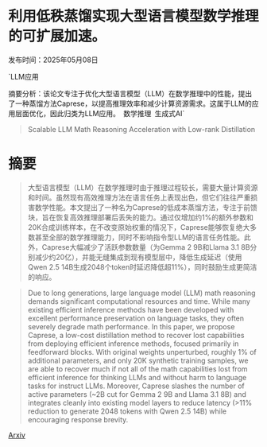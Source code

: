 # 利用低秩蒸馏实现大型语言模型数学推理的可扩展加速。

发布时间：2025年05月08日

`LLM应用

摘要分析：该论文专注于优化大型语言模型（LLM）在数学推理中的性能，提出了一种蒸馏方法Caprese，以提高推理效率和减少计算资源需求。这属于LLM的应用层面优化，因此归类为LLM应用。` `数学推理` `生成式AI`

> Scalable LLM Math Reasoning Acceleration with Low-rank Distillation

# 摘要

> 大型语言模型（LLM）在数学推理时由于推理过程较长，需要大量计算资源和时间。虽然现有高效推理方法在语言任务上表现出色，但它们往往严重损害数学性能。本文提出了一种名为Caprese的低成本蒸馏方法，专注于前馈块，旨在恢复高效推理部署后丢失的能力。通过仅增加约1%的额外参数和20K合成训练样本，在不改变原始权重的情况下，Caprese能够恢复绝大多数甚至全部的数学推理能力，同时不影响指令型LLM的语言任务性能。此外，Caprese大幅减少了活跃参数数量（为Gemma 2 9B和Llama 3.1 8B分别减少约20亿），并能无缝集成到现有模型层中，降低生成延迟（使用Qwen 2.5 14B生成2048个token时延迟降低超11%），同时鼓励生成更简洁的响应。

> Due to long generations, large language model (LLM) math reasoning demands significant computational resources and time. While many existing efficient inference methods have been developed with excellent performance preservation on language tasks, they often severely degrade math performance. In this paper, we propose Caprese, a low-cost distillation method to recover lost capabilities from deploying efficient inference methods, focused primarily in feedforward blocks. With original weights unperturbed, roughly 1% of additional parameters, and only 20K synthetic training samples, we are able to recover much if not all of the math capabilities lost from efficient inference for thinking LLMs and without harm to language tasks for instruct LLMs. Moreover, Caprese slashes the number of active parameters (~2B cut for Gemma 2 9B and Llama 3.1 8B) and integrates cleanly into existing model layers to reduce latency (>11% reduction to generate 2048 tokens with Qwen 2.5 14B) while encouraging response brevity.

[Arxiv](https://arxiv.org/abs/2505.07861)